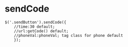 # sendCode
    $('.sendButton').sendCode({
		//time:30 default;
		//url:getCode() default;
		//phoneVal:phoneVal; tag class for phone default
		});
